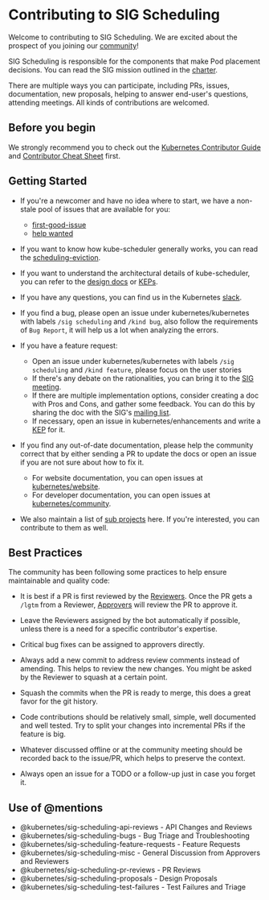 # Contributing to SIG Scheduling

Welcome to contributing to SIG Scheduling. We are excited about the prospect of you
joining our [community](https://github.com/kubernetes/community/tree/master/sig-scheduling)!

SIG Scheduling is responsible for the components that make Pod placement decisions.
You can read the SIG mission outlined in the [charter](https://git.k8s.io/community/sig-cluster-lifecycle/charter.md).

There are multiple ways you can participate, including PRs, issues, documentation, new proposals,
helping to answer end-user's questions, attending meetings. All kinds of contributions are welcomed.

## Before you begin

We strongly recommend you to check out the [Kubernetes Contributor Guide](https://github.com/kubernetes/community/tree/master/contributors/guide)
and [Contributor Cheat Sheet](https://github.com/kubernetes/community/tree/master/contributors/guide/contributor-cheatsheet) first.

## Getting Started

* If you're a newcomer and have no idea where to start, we have a non-stale pool of issues that are
available for you:
  * [first-good-issue](https://github.com/kubernetes/kubernetes/issues?q=is%3Aissue+is%3Aopen+label%3A%22good+first+issue%22+label%3Asig%2Fscheduling+)
  * [help wanted](https://github.com/kubernetes/kubernetes/issues?q=is%3Aissue+is%3Aopen+label%3A%22help+wanted%22+label%3Asig%2Fscheduling+)

* If you want to know how kube-scheduler generally works, you can read the [scheduling-eviction](https://kubernetes.io/docs/concepts/scheduling-eviction/).

* If you want to understand the architectural details of kube-scheduler, you can refer to the [design docs](https://github.com/kubernetes/community/tree/master/contributors/devel/sig-scheduling)
  or [KEPs](https://github.com/kubernetes/enhancements/tree/master/keps/sig-scheduling).

* If you have any questions, you can find us in the Kubernetes [slack](https://app.slack.com/client/T09NY5SBT/C09TP78DV).

* If you find a bug, please open an issue under kubernetes/kubernetes with labels `/sig scheduling` and `/kind bug`,
also follow the requirements of `Bug Report`, it will help us a lot when analyzing the errors.

* If you have a feature request:
  * Open an issue under kubernetes/kubernetes with labels `/sig scheduling` and `/kind feature`, please focus on
  the user stories
  * If there's any debate on the rationalities, you can bring it to the [SIG meeting](https://github.com/kubernetes/community/tree/master/sig-scheduling#meetings).
  * If there are multiple implementation options, consider creating a doc with Pros and Cons, and gather some feedback.
  You can do this by sharing the doc with the SIG's [mailing list](https://groups.google.com/forum/#!forum/kubernetes-sig-scheduling).
  * If necessary, open an issue in kubernetes/enhancements and write a [KEP](https://github.com/kubernetes/enhancements/tree/master/keps/sig-scheduling) for it.

* If you find any out-of-date documentation, please help the community correct that by either sending a PR to
update the docs or open an issue if you are not sure about how to fix it.
  * For website documentation, you can open issues at [kubernetes/website](https://github.com/kubernetes/website).
  * For developer documentation, you can open issues at [kubernetes/community](https://github.com/kubernetes/community).

* We also maintain a list of [sub projects](https://github.com/kubernetes/community/tree/master/sig-scheduling#subprojects) here.
If you're interested, you can contribute to them as well.

## Best Practices

The community has been following some practices to help ensure maintainable and quality code:

* It is best if a PR is first reviewed by the [Reviewers](https://github.com/kubernetes/community/blob/master/community-membership.md#reviewer). Once the PR gets a `/lgtm` from a Reviewer,
  [Approvers](https://github.com/kubernetes/community/blob/master/community-membership.md#approver) will review the PR to approve it.

* Leave the Reviewers assigned by the bot automatically if possible, unless there is a need
for a specific contributor's expertise.

* Critical bug fixes can be assigned to approvers directly.

* Always add a new commit to address review comments instead of amending. This helps to
review the new changes. You might be asked by the Reviewer to squash at a certain point.

* Squash the commits when the PR is ready to merge, this does a great favor for the git history.

* Code contributions should be relatively small, simple, well documented and well tested.
Try to split your changes into incremental PRs if the feature is big.

* Whatever discussed offline or at the community meeting should be recorded back
to the issue/PR, which helps to preserve the context.

* Always open an issue for a TODO or a follow-up just in case you forget it.

## Use of @mentions

* @kubernetes/sig-scheduling-api-reviews - API Changes and Reviews
* @kubernetes/sig-scheduling-bugs - Bug Triage and Troubleshooting
* @kubernetes/sig-scheduling-feature-requests - Feature Requests
* @kubernetes/sig-scheduling-misc - General Discussion from Approvers and Reviewers
* @kubernetes/sig-scheduling-pr-reviews - PR Reviews
* @kubernetes/sig-scheduling-proposals - Design Proposals
* @kubernetes/sig-scheduling-test-failures - Test Failures and Triage

